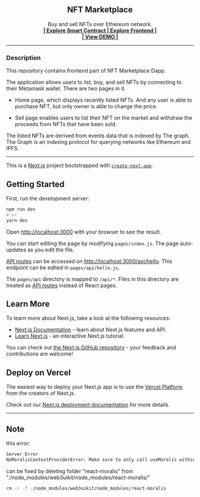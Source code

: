 <div align="center">
 <h2 align="center">NFT Marketplace</h2>
  <p align="center">
    Buy and sell NFTs over Ethereum network.
    <br />
    <a href="https://github.com/neeyno/hardhat_nft_marketplace" target="_blank" >
      <strong>| Explore Smart Contract </strong>
    </a>
    <a  href="https://github.com/neeyno/nextjs-thegraph-nft-marketplace" target="_blank">
    <strong>| Explore Frontend |</strong>
    </a>
    <br />
    <a  href="https://github.com" target="_blank"><strong>| View DEMO |</strong></a>
 </p>
</div>
<hr>

### Description
This repository contains frontend part of NFT Marketplace Dapp.

The application allows users to list, buy, and sell NFTs by connecting to their Metamask wallet. There are two pages in it.

* Home page, which displays recently listed NFTs. And any user is able to purchase NFT, but only owner  is able to change the price.

* Sell page enables users to list their NFT on the market and withdraw the proceeds from NFTs that have been sold.

The listed NFTs are derived from events data that is indexed by The graph. The Graph is an indexing protocol for querying networks like Ethereum and IPFS.

<hr>

This is a [Next.js](https://nextjs.org/) project bootstrapped with [`create-next-app`](https://github.com/vercel/next.js/tree/canary/packages/create-next-app).

## Getting Started

First, run the development server:

```bash
npm run dev
# or
yarn dev
```

Open [http://localhost:3000](http://localhost:3000) with your browser to see the result.

You can start editing the page by modifying `pages/index.js`. The page auto-updates as you edit the file.

[API routes](https://nextjs.org/docs/api-routes/introduction) can be accessed on [http://localhost:3000/api/hello](http://localhost:3000/api/hello). This endpoint can be edited in `pages/api/hello.js`.

The `pages/api` directory is mapped to `/api/*`. Files in this directory are treated as [API routes](https://nextjs.org/docs/api-routes/introduction) instead of React pages.

## Learn More

To learn more about Next.js, take a look at the following resources:

- [Next.js Documentation](https://nextjs.org/docs) - learn about Next.js features and API.
- [Learn Next.js](https://nextjs.org/learn) - an interactive Next.js tutorial.

You can check out [the Next.js GitHub repository](https://github.com/vercel/next.js/) - your feedback and contributions are welcome!

## Deploy on Vercel

The easiest way to deploy your Next.js app is to use the [Vercel Platform](https://vercel.com/new?utm_medium=default-template&filter=next.js&utm_source=create-next-app&utm_campaign=create-next-app-readme) from the creators of Next.js.

Check out our [Next.js deployment documentation](https://nextjs.org/docs/deployment) for more details.

<hr>


## Note 
this error:
```bash
Server Error
NoMoralisContextProviderError: Make sure to only call useMoralis within a  <MoralisProvider>
```
can be fixed by deleting folder "react-moralis" from "./node_modules/web3uikit/node_modules/react-moralis/"
```bash
rm -r -f ./node_modules/web3uikit/node_modules/react-moralis
```